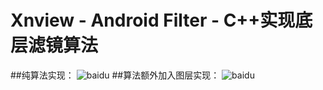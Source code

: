 # Xnview - Android Filter - C++实现底层滤镜算法
##纯算法实现：
![baidu](https://github.com/shenbuqingyun/Xnview/blob/master/Gif/GIF1.gif)
##算法额外加入图层实现：
![baidu](https://github.com/shenbuqingyun/Xnview/blob/master/Gif/GIF222.gif)
